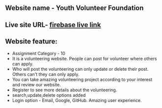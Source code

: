 ## Website name - Youth Volunteer Foundation

## Live site URL- [firebase live link](https://volunteer-91281.web.app/)

## Website feature:

- Assignment Category - 10
- It is a volunteering website. People can post for volunteer where others can apply.
- Who will post the volunteering can only update or delete their post. Others can't they can only apply.
- You can take amazing volunteering project according to your interest and review our website.
- Register to see more details about the volunteering. 
- search,update,delete options added
- Login option - Email, Google, GitHub. Amazing user experience.

